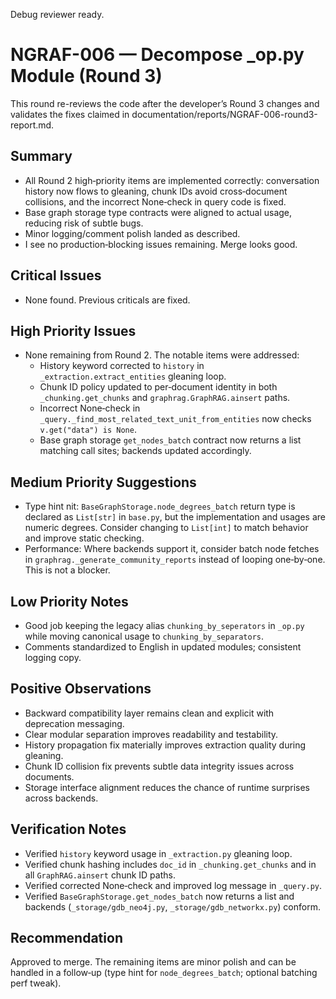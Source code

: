 Debug reviewer ready.

# NGRAF-006 — Decompose _op.py Module (Round 3)

This round re-reviews the code after the developer’s Round 3 changes and validates the fixes claimed in documentation/reports/NGRAF-006-round3-report.md.

## Summary
- All Round 2 high‑priority items are implemented correctly: conversation history now flows to gleaning, chunk IDs avoid cross‑document collisions, and the incorrect None‑check in query code is fixed.
- Base graph storage type contracts were aligned to actual usage, reducing risk of subtle bugs.
- Minor logging/comment polish landed as described.
- I see no production‑blocking issues remaining. Merge looks good.

## Critical Issues
- None found. Previous criticals are fixed.

## High Priority Issues
- None remaining from Round 2. The notable items were addressed:
  - History keyword corrected to `history` in `_extraction.extract_entities` gleaning loop.
  - Chunk ID policy updated to per‑document identity in both `_chunking.get_chunks` and `graphrag.GraphRAG.ainsert` paths.
  - Incorrect None‑check in `_query._find_most_related_text_unit_from_entities` now checks `v.get("data") is None`.
  - Base graph storage `get_nodes_batch` contract now returns a list matching call sites; backends updated accordingly.

## Medium Priority Suggestions
- Type hint nit: `BaseGraphStorage.node_degrees_batch` return type is declared as `List[str]` in `base.py`, but the implementation and usages are numeric degrees. Consider changing to `List[int]` to match behavior and improve static checking.
- Performance: Where backends support it, consider batch node fetches in `graphrag._generate_community_reports` instead of looping one‑by‑one. This is not a blocker.

## Low Priority Notes
- Good job keeping the legacy alias `chunking_by_seperators` in `_op.py` while moving canonical usage to `chunking_by_separators`.
- Comments standardized to English in updated modules; consistent logging copy.

## Positive Observations
- Backward compatibility layer remains clean and explicit with deprecation messaging.
- Clear modular separation improves readability and testability.
- History propagation fix materially improves extraction quality during gleaning.
- Chunk ID collision fix prevents subtle data integrity issues across documents.
- Storage interface alignment reduces the chance of runtime surprises across backends.

## Verification Notes
- Verified `history` keyword usage in `_extraction.py` gleaning loop.
- Verified chunk hashing includes `doc_id` in `_chunking.get_chunks` and in all `GraphRAG.ainsert` chunk ID paths.
- Verified corrected None‑check and improved log message in `_query.py`.
- Verified `BaseGraphStorage.get_nodes_batch` now returns a list and backends (`_storage/gdb_neo4j.py`, `_storage/gdb_networkx.py`) conform.

## Recommendation
Approved to merge. The remaining items are minor polish and can be handled in a follow‑up (type hint for `node_degrees_batch`; optional batching perf tweak).

